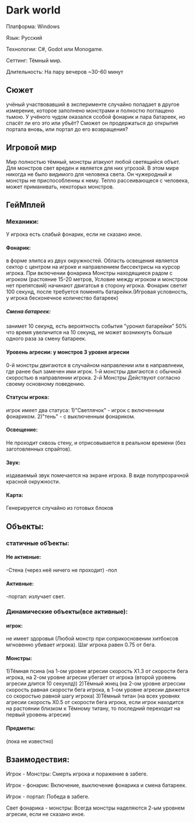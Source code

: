 # Dark world
Платформа: Windows

Язык: Русский

Технологии: C#, Godot или Monogame.

Сеттинг: Тёмный мир.

Длительность: На пару вечеров ~30-60 минут
## Сюжет
учёный участвовавший в эксперименте случайно попадает в другое измерение, которое заполнено монстрами и полностю поглащено тьмою. У учёного чудом оказался ссобой фонарик и пара батареек, но спасёт ли его это или убъёт? Сможет он продержаться до открытия портала вновь, или портал до его возвращения?
## Игровой мир
Мир полностью тёмный, монстры атакуют любой светящийся объет. Для монстров свет вреден и является для них угрозой. В этом мире никогда не было видимого для человека света. Он чужеродный и монстры не приспособленны к нему. Тепло рассеивающеся с человека, может приманивать, некоторых монстров.
## ГейМплей
### Механики:
У игрока есть слабый фонарик, если не сказано иное.
#### Фонарик: 
в форме элипса из двух окружностей.
Область освещения является сектор с центром на игроке и направлением биссектрисы на курсор игрока.
При включении фонарика Монстры находящиеся радом с игроком (растояние 15-20 метров, Условие между игроком и монстром нет препятсвий) начинают двигатсья в сторону игрока. 
Фонарик светит 100 секунд, после требуется поменять батарейки.(Игровая условность, у игрока бесконечное количество батареек)
##### Смена батареек: 
занимет 10 секунд, есть вероятность события "уронил батарейки" 50% что время увеличится на 10 секунд, не может возникнуть больше одного раза за смену батареек.

#### Уровень агресии: у монстров 3 уровня агресии
0-й монстры двигаются в случайном направлении или в направлнеии, где ранее был замечен ими игрок.
1-й монстры двигаются с обычной скоростью в направлении игрока.
2-й Монстры Действуют согласно своему основному поведению.
#### Статусы игрока:
игрок имеет два статуса:
1)"Светлячок" - игрок с включенным фонариком.
2)"тень" - с выключенным фонариком.

#### Освещение:
Не проходит сквозь стену, и отрисовывается в реальном времени (без заготовленных спрайтов).
#### Звук:
издаваемый звук помечается на экране игрока. В виде полупрозрачной красной окружности.
#### Карта:
Генерируется случайно из готовых блоков
## Объекты:
### статичные обЪекты:
#### Не активные:
-Стена (через неё ничего не проходит)
-пол
#### Активные:
-портал: излучает свет.
### Динамические объекты(все активные):
#### игрок:
не имеет здоровья (Любой монстр при соприкосновении хитбоксов мгновенно убивает игрока). Шаг игрока равен 0.75 от бега.
#### Монстры:
1)Тёмная псина (на 1-ом уровне агресии скорость Х1.3 от скорости бега игрока, на 2-ом уровне агресии убегает от игрока (второй уровень агресии длится 10 секунлд))
2)Тёмный жнец (на 2-ом уровне  агрессии скорость равная скорости бега игрока, в 1-ом уровне агресии движется со скоростью равной шагу игрока)
3)Тёмный титан (на всех уровнях агресии скорость Х0.5 от скорости бега игрока, если игрок находится на растоянии близком к Тёмному титану, то последний переходит на первый уровень агресии)
#### Предметы:
(пока не известно)
## Взаимодествия:
Игрок - Монстры:
  Смерть игрока и поражение в забеге.

Игрок - фонарик:
  Включение, выключение фонарика и смена батареек.

Игрок - портал:
  Победа в забеге.

Свет фонарика - монстры:
  Всегда монстры наделяются 2-ым уровнем агресии, если не сказано иное.
